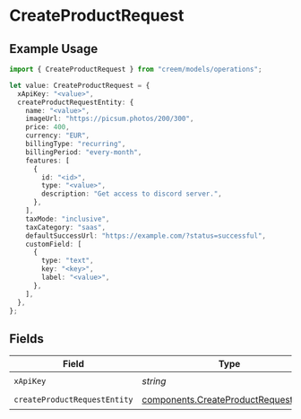 # CreateProductRequest

## Example Usage

```typescript
import { CreateProductRequest } from "creem/models/operations";

let value: CreateProductRequest = {
  xApiKey: "<value>",
  createProductRequestEntity: {
    name: "<value>",
    imageUrl: "https://picsum.photos/200/300",
    price: 400,
    currency: "EUR",
    billingType: "recurring",
    billingPeriod: "every-month",
    features: [
      {
        id: "<id>",
        type: "<value>",
        description: "Get access to discord server.",
      },
    ],
    taxMode: "inclusive",
    taxCategory: "saas",
    defaultSuccessUrl: "https://example.com/?status=successful",
    customField: [
      {
        type: "text",
        key: "<key>",
        label: "<value>",
      },
    ],
  },
};
```

## Fields

| Field                                                                                          | Type                                                                                           | Required                                                                                       | Description                                                                                    |
| ---------------------------------------------------------------------------------------------- | ---------------------------------------------------------------------------------------------- | ---------------------------------------------------------------------------------------------- | ---------------------------------------------------------------------------------------------- |
| `xApiKey`                                                                                      | *string*                                                                                       | :heavy_check_mark:                                                                             | N/A                                                                                            |
| `createProductRequestEntity`                                                                   | [components.CreateProductRequestEntity](../../models/components/createproductrequestentity.md) | :heavy_check_mark:                                                                             | N/A                                                                                            |